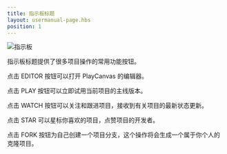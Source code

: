 ```yaml
---
title: 指示板标题
layout: usermanual-page.hbs
position: 1
---
```


![指示板][1]

指示板标题提供了很多项目操作的常用功能按钮。

点击 EDITOR 按钮可以打开 PlayCanvas 的编辑器。

点击 PLAY 按钮可以立即试用当前项目的主线版本。

点击 WATCH 按钮可以关注和跟进项目，接收到有关项目的最新状态更新。

点击 STAR 可以星标你喜欢的项目，点赞项目的开发者。

点击 FORK 按钮为自己创建一个项目分支，这个操作将会生成一个属于你个人的克隆项目。

[1]: /images/platform/dashboard_header.jpg
